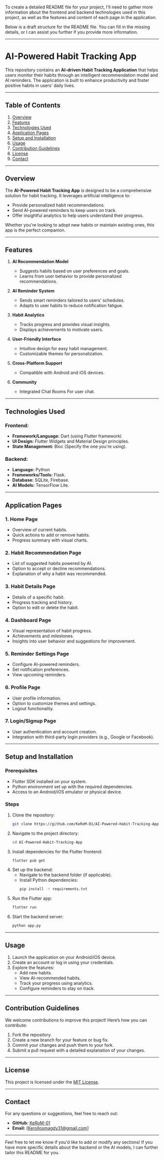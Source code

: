 To create a detailed README file for your project, I'll need to gather more information about the frontend and backend technologies used in this project, as well as the features and content of each page in the application. 

Below is a draft structure for the README file. You can fill in the missing details, or I can assist you further if you provide more information.

---

# AI-Powered Habit Tracking App

This repository contains an **AI-driven Habit Tracking Application** that helps users monitor their habits through an intelligent recommendation model and AI reminders. The application is built to enhance productivity and foster positive habits in users' daily lives.

---

## Table of Contents

1. [Overview](#overview)
2. [Features](#features)
3. [Technologies Used](#technologies-used)
4. [Application Pages](#application-pages)
5. [Setup and Installation](#setup-and-installation)
6. [Usage](#usage)
7. [Contribution Guidelines](#contribution-guidelines)
8. [License](#license)
9. [Contact](#contact)

---

## Overview

The **AI-Powered Habit Tracking App** is designed to be a comprehensive solution for habit tracking. It leverages artificial intelligence to:
- Provide personalized habit recommendations.
- Send AI-powered reminders to keep users on track.
- Offer insightful analytics to help users understand their progress.

Whether you're looking to adopt new habits or maintain existing ones, this app is the perfect companion.

---

## Features

1. **AI Recommendation Model**  
   - Suggests habits based on user preferences and goals.
   - Learns from user behavior to provide personalized recommendations.

2. **AI Reminder System**  
   - Sends smart reminders tailored to users' schedules.
   - Adapts to user habits to reduce notification fatigue.

3. **Habit Analytics**  
   - Tracks progress and provides visual insights.
   - Displays achievements to motivate users.

4. **User-Friendly Interface**  
   - Intuitive design for easy habit management.
   - Customizable themes for personalization.

5. **Cross-Platform Support**  
   - Compatible with Android and iOS devices.
     
6. **Community**  
   - Integrated Chat Rooms For user chat.

---

## Technologies Used

### Frontend:
- **Framework/Language:** Dart (using Flutter framework)
- **UI Design:** Flutter Widgets and Material Design principles.
- **State Management:** Bloc (Specify the one you're using).

### Backend:
- **Language:** Python
- **Frameworks/Tools:** Flask.
- **Database:** SQLite, Firebase.
- **AI Models:** TensorFlow Lite.

---

## Application Pages

### 1. **Home Page**
   - Overview of current habits.
   - Quick actions to add or remove habits.
   - Progress summary with visual charts.

### 2. **Habit Recommendation Page**
   - List of suggested habits powered by AI.
   - Option to accept or decline recommendations.
   - Explanation of why a habit was recommended.

### 3. **Habit Details Page**
   - Details of a specific habit.
   - Progress tracking and history.
   - Option to edit or delete the habit.

### 4. **Dashboard Page**
   - Visual representation of habit progress.
   - Achievements and milestones.
   - Insights into user behavior and suggestions for improvement.

### 5. **Reminder Settings Page**
   - Configure AI-powered reminders.
   - Set notification preferences.
   - View upcoming reminders.

### 6. **Profile Page**
   - User profile information.
   - Option to customize themes and settings.
   - Logout functionality.

### 7. **Login/Signup Page**
   - User authentication and account creation.
   - Integration with third-party login providers (e.g., Google or Facebook).

---

## Setup and Installation

### Prerequisites
- Flutter SDK installed on your system.
- Python environment set up with the required dependencies.
- Access to an Android/iOS emulator or physical device.

### Steps
1. Clone the repository:
   ```bash
   git clone https://github.com/KeRoM-01/AI-Powered-Habit-Tracking-App.git
   ```
2. Navigate to the project directory:
   ```bash
   cd AI-Powered-Habit-Tracking-App
   ```
3. Install dependencies for the Flutter frontend:
   ```bash
   flutter pub get
   ```
4. Set up the backend:
   - Navigate to the backend folder (if applicable).
   - Install Python dependencies:
     ```bash
     pip install -r requirements.txt
     ```
5. Run the Flutter app:
   ```bash
   flutter run
   ```
6. Start the backend server:
   ```bash
   python app.py
   ```

---

## Usage

1. Launch the application on your Android/iOS device.
2. Create an account or log in using your credentials.
3. Explore the features:
   - Add new habits.
   - View AI-recommended habits.
   - Track your progress using analytics.
   - Configure reminders to stay on track.

---

## Contribution Guidelines

We welcome contributions to improve this project! Here’s how you can contribute:
1. Fork the repository.
2. Create a new branch for your feature or bug fix.
3. Commit your changes and push them to your fork.
4. Submit a pull request with a detailed explanation of your changes.

---

## License

This project is licensed under the [MIT License](LICENSE).

---

## Contact

For any questions or suggestions, feel free to reach out:
- **GitHub:** [KeRoM-01](https://github.com/KeRoM-01)
- **Email:** [Kerollosmagdy31@gmail.com]

---

Feel free to let me know if you'd like to add or modify any sections! If you have more specific details about the backend or the AI models, I can further tailor this README for you.
